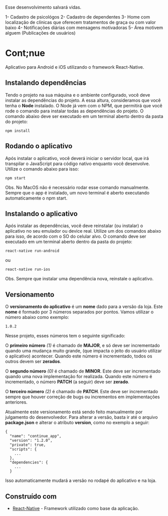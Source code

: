 Esse desenvolvimento salvará vidas.

1- Cadastro de psicológos
2- Cadastro de dependentes
3- Home com localização de clínicas que oferecem tratamentos de graça ou com valor baixo
4- Notificações diárias com mensagens motivadoras
5- Área motivem alguem (Publicações de usuários)


# Cont;nue

Aplicativo para Android e iOS utilizando o framework React-Native.

## Instalando dependências

Tendo o projeto na sua máquina e o ambiente configurado, você deve instalar as dependências do projeto.
A essa altura, consideramos que você tenha o **Node** instalado. O Node já vem com o NPM, que permitirá
que você rode o comando para instalar todas as dependências do projeto. O comando abaixo deve ser executado
em um terminal aberto dentro da pasta do projeto:

```
npm install
```

## Rodando o aplicativo

Após instalar o aplicativo, você deverá iniciar o servidor local, que irá transpilar o JavaScript para
código nativo enquanto você desenvolve. Utilize o comando abaixo para isso:

```
npm start
```

Obs. No MacOS não é necessário rodar esse comando manualmente. Sempre que o app é instalado, um novo
terminal é aberto executando automaticamente o npm start.

## Instalando o aplicativo

Após instalar as dependências, você deve reinstalar (ou instalar) o aplicativo no seu emulador ou device
real. Utilize um dos comandos abaixo para isso, de acordo com o SO do celular alvo. O comando deve ser
executado em um terminal aberto dentro da pasta do projeto:

```
react-native run-android
```

ou

```
react-native run-ios
```

Obs. Sempre que instalar uma dependência nova, reinstale o aplicativo.

## Versionamento

O **versionamento do aplicativo** é um **nome** dado para a versão da loja. Este **nome** é formado por
3 números separados por pontos. Vamos utilizar o número abaixo como exemplo:

```
1.0.2
```

Nesse projeto, esses números tem o seguinte significado:

O **primeiro número** _(1)_ é chamado de **MAJOR**, e só deve ser incrementado quando uma mudança muito
grande, (que impacta o jeito do usuário utilizar o aplicativo) acontecer. Quando este número é incrementado,
todos os outros devem ser **zerados**.

O **segundo número** _(0)_ é chamado de **MINOR**. Este deve ser incrementado quando uma nova implementação
for realizada. Quando este número é incrementado, o número **PATCH** (a seguir) deve ser **zerado**.

O **terceiro número** _(2)_ é chamado de **PATCH**. Este deve ser incrementado sempre que houver correção
de bugs ou incrementos em implementações anteriores.

Atualmente este versionamento está sendo feito manualmente por julgamento do desenvolvedor. Para alterar
a versão, basta ir até o arquivo **package.json** e alterar o atributo **version**, como no exemplo
a seguir:

```
{
  "name": "continue_app",
  "version": "1.2.0",
  "private": true,
  "scripts": {
    ...
  },
  "dependencies": {
    ...
  }
```

Isso automaticamente mudará a versão no rodapé do aplicativo e na loja.

## Construído com

- [React-Native](http://facebook.github.io/react-native/) - Framework utilizado como base da aplicação.
